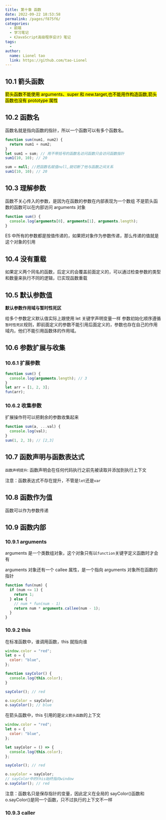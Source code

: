 ```yaml
---
title: 第十章 函数
date: 2022-09-22 18:53:58
permalink: /pages/f875f6/
categories:
  - 前端
  - 学习笔记
  - 《JavaScript高级程序设计》笔记
tags:
  -
author:
  name: Lionel tao
  link: https://github.com/tao-Lionel
---
```


## 10.1 箭头函数

<mark>箭头函数不能使用 arguments、super 和 new.target,也不能用作构造函数,箭头函数也没有 prototype 属性</mark>

## 10.2 函数名

函数名就是指向函数的指针，所以一个函数可以有多个函数名。

```js
function sum(num1, num2) {
  return num1 + num2;
}
let sum1 = sum; // 用不带括号的函数名访问函数只会访问函数指针
sum1(10, 10); // 20

sum = null; //把函数名赋值null,就切断了他与函数之间关系
sum1(10, 10); // 20
```

## 10.3 理解参数

函数不关心传入的参数，是因为在函数的参数在内部表现为一个数组
不是箭头函数的函数可以在内部访问 arguments 对象

```js
function sum() {
  console.log(arguments[0], arguments[1], arguments.length);
}
```

ES 中所有的参数都是按值传递的，如果把对象作为参数传递，那么传递的值就是这个对象的引用

## 10.4 没有重载

如果定义两个同名的函数，后定义的会覆盖前面定义的，可以通过检查参数的类型和数量来执行不同的逻辑，已实现函数重载

## 10.5 默认参数值

**默认参数作用域与暂时性死区**

给多个参数定义默认值实际上跟使用 let 关键字声明变量一样
参数初始化顺序遵循`暂时性死区`规则，即前面定义的参数不能引用后面定义的，参数也存在自己的作用域内，他们不能引用函数体的作用域。

## 10.6 参数扩展与收集

### 10.6.1 扩展参数

```js
function sum() {
  console.log(arguments.length); // 3
}
let arr = [1, 2, 3];
fun(arr);
```

### 10.6.2 收集参数

扩展操作符可以把剩余的参数收集起来

```js
function sum(a, ...val) {
  console.log(val);
}
sum(1, 2, 3); // [2,3]
```

## 10.7 函数声明与函数表达式

`函数声明提升`: 函数声明会在任何代码执行之前先被读取并添加到执行上下文

注意：函数表达式不存在提升，不管是`let`还是`var`

## 10.8 函数作为值

函数可以作为参数传递

## 10.9 函数内部

### 10.9.1 arguments

arguments 是一个类数组对象，这个对象只有以`function`关键字定义函数时才会有

arguments 对象还有一个 callee 属性，是一个指向 arguments 对象所在函数的指针

```js
function fun(num) {
  if (num <= 1) {
    return 1;
  } else {
    // num * fun(num - 1)
    return num * arguments.callee(num - 1);
  }
}
```

### 10.9.2 this

在标准函数中，谁调用函数，this 就指向谁

```js
window.color = "red";
let o = {
  color: "blue",
};

function sayColor() {
  console.log(this.color);
}

sayColor(); // red

o.sayColor = sayColor;
o.sayColor(); // blue
```

在箭头函数中，this 引用的是`定义箭头函数`的上下文

```js
window.color = "red";
let o = {
  color: "blue",
};

let sayColor = () => {
  console.log(this.color);
};

sayColor(); // red

o.sayColor = sayColor;
// sayColor中的this始终指向window
o.sayColor(); // red
```

注意：函数名只是保存指针的变量，因此定义在全局的 sayColor()函数和 o.sayColor()是同一个函数，只不过执行的上下文不一样

### 10.9.3  caller
